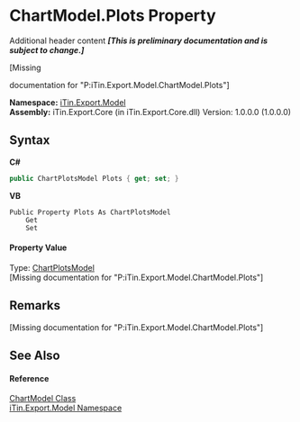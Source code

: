 # ChartModel.Plots Property 
Additional header content _**\[This is preliminary documentation and is subject to change.\]**_

\[Missing <summary> documentation for "P:iTin.Export.Model.ChartModel.Plots"\]

**Namespace:**&nbsp;<a href="ef57ffcc-e95e-b212-5a46-9aa6f5a3511f">iTin.Export.Model</a><br />**Assembly:**&nbsp;iTin.Export.Core (in iTin.Export.Core.dll) Version: 1.0.0.0 (1.0.0.0)

## Syntax

**C#**<br />
``` C#
public ChartPlotsModel Plots { get; set; }
```

**VB**<br />
``` VB
Public Property Plots As ChartPlotsModel
	Get
	Set
```


#### Property Value
Type: <a href="d37af5f5-f73d-c555-8ff7-69ecdefa95dd">ChartPlotsModel</a><br />\[Missing <value> documentation for "P:iTin.Export.Model.ChartModel.Plots"\]

## Remarks
\[Missing <remarks> documentation for "P:iTin.Export.Model.ChartModel.Plots"\]

## See Also


#### Reference
<a href="a8ddbbae-39bf-79b5-58c6-02bf57059871">ChartModel Class</a><br /><a href="ef57ffcc-e95e-b212-5a46-9aa6f5a3511f">iTin.Export.Model Namespace</a><br />